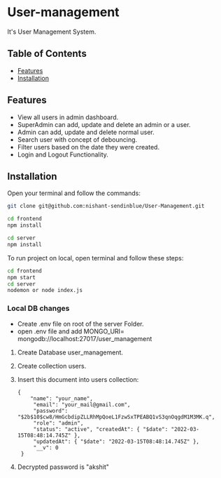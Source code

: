 # User-management

It's User Management System.

## Table of Contents

- [Features](#features)
- [Installation](#installation)

## Features

- View all users in admin dashboard.
- SuperAdmin can add, update and delete an admin or a user.
- Admin can add, update and delete normal user.
- Search user with concept of debouncing.
- Filter users based on the date they were created.
- Login and Logout Functionality.

## Installation

Open your terminal and follow the commands:

```bash
git clone git@github.com:nishant-sendinblue/User-Management.git

cd frontend
npm install

cd server
npm install

```

To run project on local, open terminal and follow these steps:

```bash
cd frontend
npm start
cd server
nodemon or node index.js
```

### Local DB changes

- Create .env file on root of the server Folder.
- open .env file and add MONGO_URI= mongodb://localhost:27017/user_management

1. Create Database user_management.
2. Create collection users.
3. Insert this document into users collection:

   ```
   {
       "name": "your_name",
        "email": "your_mail@gmail.com",
        "password": "$2b$10$cw8/HmGcbdipZLLRhMpQoeL1FzwSxTPEABQ1vS3qnOqgdM1M3MK.q",
        "role": "admin",
        "status": "active", "createdAt": { "$date": "2022-03-15T08:48:14.745Z" },
        "updatedAt": { "$date": "2022-03-15T08:48:14.745Z" },
        "__v": 0
    }

   ```

4. Decrypted password is "akshit"
